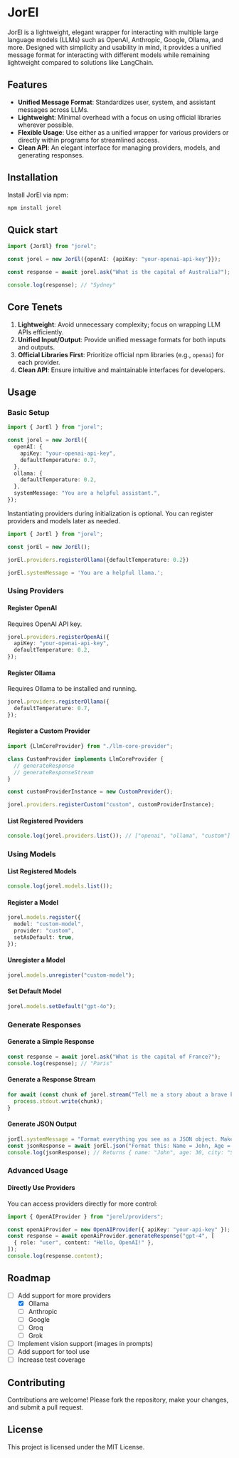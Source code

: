 # JorEl

JorEl is a lightweight, elegant wrapper for interacting with multiple large language models (LLMs) such as OpenAI, Anthropic, Google, Ollama, and more. Designed with simplicity and usability in mind, it provides a unified message format for interacting with different models while remaining lightweight compared to solutions like LangChain.

## Features
- **Unified Message Format**: Standardizes user, system, and assistant messages across LLMs.
- **Lightweight**: Minimal overhead with a focus on using official libraries wherever possible.
- **Flexible Usage**: Use either as a unified wrapper for various providers or directly within programs for streamlined access.
- **Clean API**: An elegant interface for managing providers, models, and generating responses.

## Installation
Install JorEl via npm:
```bash
npm install jorel
```

## Quick start
```typescript
import {JorEl} from "jorel";

const jorel = new JorEl({openAI: {apiKey: "your-openai-api-key"}});

const response = await jorel.ask("What is the capital of Australia?");

console.log(response); // "Sydney"
```

## Core Tenets
1. **Lightweight**: Avoid unnecessary complexity; focus on wrapping LLM APIs efficiently.
2. **Unified Input/Output**: Provide unified message formats for both inputs and outputs.
3. **Official Libraries First**: Prioritize official npm libraries (e.g., `openai`) for each provider.
4. **Clean API**: Ensure intuitive and maintainable interfaces for developers.

## Usage

### Basic Setup
```typescript
import { JorEl } from "jorel";

const jorel = new JorEl({
  openAI: {
    apiKey: "your-openai-api-key",
    defaultTemperature: 0.7,
  },
  ollama: {
    defaultTemperature: 0.2,
  },
  systemMessage: "You are a helpful assistant.",
});
```

Instantiating providers during initialization is optional. You can register providers and models later as needed.
```typescript
import { JorEl } from "jorel";

const jorEl = new JorEl();

jorEl.providers.registerOllama({defaultTemperature: 0.2})

jorEl.systemMessage = 'You are a helpful llama.';
```

### Using Providers

#### Register OpenAI
Requires OpenAI API key.

```typescript
jorel.providers.registerOpenAi({
  apiKey: "your-openai-api-key",
  defaultTemperature: 0.2,
});
```

#### Register Ollama
Requires Ollama to be installed and running.

```typescript
jorel.providers.registerOllama({
  defaultTemperature: 0.7,
});
```

#### Register a Custom Provider

```typescript
import {LlmCoreProvider} from "./llm-core-provider";

class CustomProvider implements LlmCoreProvider { 
  // generateResponse
  // generateResponseStream
}

const customProviderInstance = new CustomProvider(); 

jorel.providers.registerCustom("custom", customProviderInstance);
```

#### List Registered Providers
```typescript
console.log(jorel.providers.list()); // ["openai", "ollama", "custom"]
```


### Using Models

#### List Registered Models
```typescript
console.log(jorel.models.list());
```

#### Register a Model
```typescript
jorel.models.register({
  model: "custom-model",
  provider: "custom",
  setAsDefault: true,
});
```

#### Unregister a Model
```typescript
jorel.models.unregister("custom-model");
```

#### Set Default Model
```typescript
jorel.models.setDefault("gpt-4o");
```

### Generate Responses

#### Generate a Simple Response
```typescript
const response = await jorel.ask("What is the capital of France?");
console.log(response); // "Paris"
```

#### Generate a Response Stream
```typescript
for await (const chunk of jorel.stream("Tell me a story about a brave knight.")) {
  process.stdout.write(chunk);
}
```

#### Generate JSON Output
```typescript
jorEl.systemMessage = "Format everything you see as a JSON object. Make sure to use snakeCase for attributes!";
const jsonResponse = await jorEl.json("Format this: Name = John, Age = 30, City = Sydney");
console.log(jsonResponse); // Returns { name: "John", age: 30, city: "Sydney" }
```

### Advanced Usage

#### Directly Use Providers
You can access providers directly for more control:
```typescript
import { OpenAIProvider } from "jorel/providers";

const openAiProvider = new OpenAIProvider({ apiKey: "your-api-key" });
const response = await openAiProvider.generateResponse("gpt-4", [
  { role: "user", content: "Hello, OpenAI!" },
]);
console.log(response.content);
```

## Roadmap
- [ ] Add support for more providers 
  - [X] Ollama
  - [ ] Anthropic
  - [ ] Google
  - [ ] Groq
  - [ ] Grok
- [ ] Implement vision support (images in prompts)
- [ ] Add support for tool use
- [ ] Increase test coverage

## Contributing
Contributions are welcome! Please fork the repository, make your changes, and submit a pull request.

## License
This project is licensed under the MIT License.

